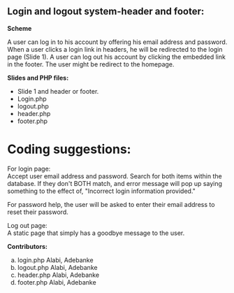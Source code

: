 <h2>Login and logout system-header and footer:</h2>
<Strong>Scheme</strong>
<p>A user can log in to his account by offering his email address and password. 
When a user clicks a login link in headers, he will be redirected to the login page (Slide 1).
A user can log out his account by clicking the embedded link in the footer. 
The user might be redirect to the homepage.</p>

<strong>Slides and PHP files:</strong>
<ul>
  <li>Slide 1 and header or footer.</li>
  <li>Login.php</li>
  <li>logout.php</li>
  <li>header.php</li>
  <li>footer.php</li>
</ul>


<h1>Coding suggestions:</h1>
<P>For login page:<Br>
Accept user email address and password.
Search for both items within the database. If they don't BOTH match, and error message will pop up saying something to the effect of,
"Incorrect login information provided."</p>

<p>For password help, the user will be asked to enter their email address to reset their password.</p>

<P>Log out page:<br>
A static page that simply has a goodbye message to the user.</p>


<Strong>Contributors:</strong>
<ol type="a">
  <li>login.php Alabi, Adebanke</li>
  <li>logout.php Alabi, Adebanke</li>
  <li>header.php Alabi, Adebanke</li>
  <li>footer.php Alabi, Adebanke</li>
</ol>